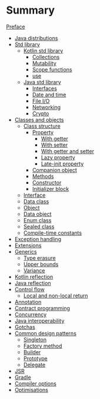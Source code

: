 # Summary

[Preface](./preface.md)

- [Java distributions](./java_distributions.md)
- [Std library](./std_library/std_library.md)
    - [Kotlin std library](./std_library/kotlin_std_library/kotlin_std_library.md)
        - [Collections](./std_library/kotlin_std_library/collections.md)
        - [Mutability](./std_library/kotlin_std_library/mutability.md)
        - [Scope functions](./std_library/kotlin_std_library/scope_functions.md)
        - [use](./std_library/kotlin_std_library/use.md)
    - [Java std library](./std_library/java_std_library/java_std_library.md)
        - [Interfaces]()
        - [Date and time]()
        - [File I/O]()
        - [Networking]()
        - [Crypto]()
- [Classes and objects](./classes_and_objects/classes_and_objects.md)
    - [Class structure](./classes_and_objects/class_structure/class.md)
        - [Property](./classes_and_objects/class_structure/property.md)
            - [With getter](./classes_and_objects/class_structure/property_with_getter.md)
            - [With setter](./classes_and_objects/class_structure/property_with_setter.md)
            - [With getter and setter](./classes_and_objects/class_structure/property_with_getter_and_setter.md)
            - [Lazy property](./classes_and_objects/class_structure/lazy_property.md)
            - [Late-init property](./classes_and_objects/class_structure/late-init_property.md)
        - [Companion object](./classes_and_objects/class_structure/companion_object.md)
        - [Methods](./classes_and_objects/class_structure/methods.md)
        - [Constructor](./classes_and_objects/class_structure/constructor.md)
        - [Initializer block](./classes_and_objects/class_structure/initializer_block.md)
    - [Interface](./classes_and_objects/interface.md)
    - [Data class](./classes_and_objects/data_class.md)
    - [Object](./classes_and_objects/object.md)
    - [Data object](./classes_and_objects/data_object.md)
    - [Enum class](./classes_and_objects/enum_class.md)
    - [Sealed class](./classes_and_objects/sealed_class.md)
    - [Compile-time constants](./classes_and_objects/compile-time_constants.md)
- [Exception handling](./exception_handling.md)
- [Extensions](./extensions.md)
- [Generics](./generics/generics.md)
    - [Type erasure](./generics/type_erasure.md)
    - [Upper bounds](./generics/upper_bounds.md)
    - [Variance]()
- [Kotlin reflection](./reflection.md)
- [Java reflection]()
- [Control flow](./control_flow/control_flow.md)
    - [Local and non-local return](./control_flow/local_and_non-local_return.md)
- [Annotation]()
- [Contract programming]()
- [Concurrency]()
- [Java interoperability](./java_interoperability.md)
- [Gotchas](./gotchas.md)
- [Common design patterns](./common_design_patterns.md)
    - [Singleton](./common_design_patterns/singleton.md)
    - [Factory method](./common_design_patterns/factory_method.md)
    - [Builder](./common_design_patterns/builder.md)
    - [Prototype](./common_design_patterns/prototype.md)
    - [Delegate](./common_design_patterns/delegate.md)
- [JSR](./jsr.md)
- [Gradle]()
- [Compiler options](./compiler_options.md)
- [Optimisations](./optimisations.md)
